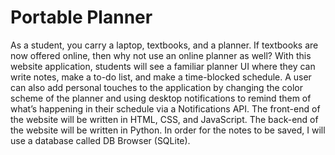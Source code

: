 ﻿# Portable Planner
 
As a student, you carry a laptop, textbooks, and a planner. If textbooks are now offered online, then why not use an online planner as well? With this website application, students will see a familiar planner UI where they can write notes, make a to-do list, and make a time-blocked schedule. A user can also add personal touches to the application by changing the color scheme of the planner and using desktop notifications to remind them of what’s happening in their schedule via a Notifications API. The front-end of the website will be written in HTML, CSS, and JavaScript. The back-end of the website will be written in Python. In order for the notes to be saved, I will use a database called DB Browser (SQLite).
